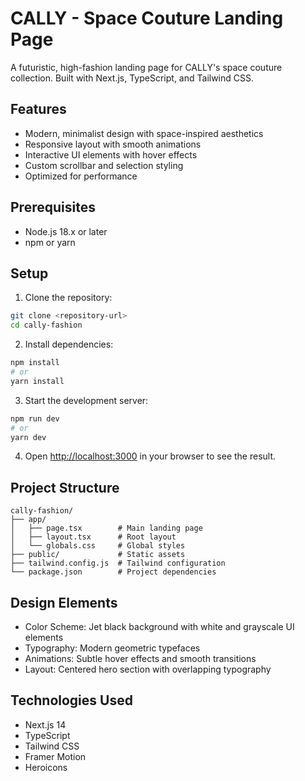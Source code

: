 # CALLY - Space Couture Landing Page

A futuristic, high-fashion landing page for CALLY's space couture collection. Built with Next.js, TypeScript, and Tailwind CSS.

## Features

- Modern, minimalist design with space-inspired aesthetics
- Responsive layout with smooth animations
- Interactive UI elements with hover effects
- Custom scrollbar and selection styling
- Optimized for performance

## Prerequisites

- Node.js 18.x or later
- npm or yarn

## Setup

1. Clone the repository:
```bash
git clone <repository-url>
cd cally-fashion
```

2. Install dependencies:
```bash
npm install
# or
yarn install
```

3. Start the development server:
```bash
npm run dev
# or
yarn dev
```

4. Open [http://localhost:3000](http://localhost:3000) in your browser to see the result.

## Project Structure

```
cally-fashion/
├── app/
│   ├── page.tsx        # Main landing page
│   ├── layout.tsx      # Root layout
│   └── globals.css     # Global styles
├── public/             # Static assets
├── tailwind.config.js  # Tailwind configuration
└── package.json        # Project dependencies
```

## Design Elements

- Color Scheme: Jet black background with white and grayscale UI elements
- Typography: Modern geometric typefaces
- Animations: Subtle hover effects and smooth transitions
- Layout: Centered hero section with overlapping typography

## Technologies Used

- Next.js 14
- TypeScript
- Tailwind CSS
- Framer Motion
- Heroicons 